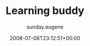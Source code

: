 ---
title: 'Learning buddy'
posts: 1
hash: 'Db0sOFjY'
author: 'sunday.eugene'
date: 2008-07-08T23:12:51+00:00
sources:
  - https://tokipona.yahoogroups.narkive.com/Db0sOFjY
---